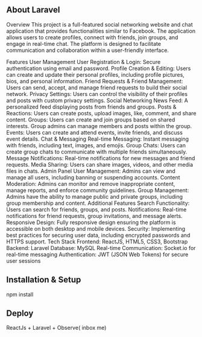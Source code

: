 ## **About Laravel**

Overview
This project is a full-featured social networking website and chat application that provides functionalities similar to Facebook. The application allows users to create profiles, connect with friends, join groups, and engage in real-time chat. The platform is designed to facilitate communication and collaboration within a user-friendly interface.

Features
User Management
User Registration & Login: Secure authentication using email and password.
Profile Creation & Editing: Users can create and update their personal profiles, including profile pictures, bios, and personal information.
Friend Requests & Friend Management: Users can send, accept, and manage friend requests to build their social network.
Privacy Settings: Users can control the visibility of their profiles and posts with custom privacy settings.
Social Networking
News Feed: A personalized feed displaying posts from friends and groups.
Posts & Reactions: Users can create posts, upload images, like, comment, and share content.
Groups: Users can create and join groups based on shared interests. Group admins can manage members and posts within the group.
Events: Users can create and attend events, invite friends, and discuss event details.
Chat & Messaging
Real-time Messaging: Instant messaging with friends, including text, images, and emojis.
Group Chats: Users can create group chats to communicate with multiple friends simultaneously.
Message Notifications: Real-time notifications for new messages and friend requests.
Media Sharing: Users can share images, videos, and other media files in chats.
Admin Panel
User Management: Admins can view and manage all users, including banning or suspending accounts.
Content Moderation: Admins can monitor and remove inappropriate content, manage reports, and enforce community guidelines.
Group Management: Admins have the ability to manage public and private groups, including group membership and content.
Additional Features
Search Functionality: Users can search for friends, groups, and posts.
Notifications: Real-time notifications for friend requests, group invitations, and message alerts.
Responsive Design: Fully responsive design ensuring the platform is accessible on both desktop and mobile devices.
Security: Implementing best practices for securing user data, including encrypted passwords and HTTPS support.
Tech Stack
Frontend: ReactJS, HTML5, CSS3, Bootstrap
Backend: Laravel
Database: MySQL
Real-time Communication: Socket.io for real-time messaging
Authentication: JWT (JSON Web Tokens) for secure user sessions

## Installation & Setup
npm install

## Deploy
ReactJs + Laravel + Observe( inbox me)

